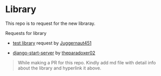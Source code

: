 # Library
This repo is to request for the new libraray.


Requests for library
  - [test library](https://github.com/GNDG/library/blob/master/detail/libraryDetali.md) request by [Juggernaut451](https://github.com/juggernaut451)

  - [django-start-server](https://github.com/theparadoxer02/library/blob/master/shell-scripts/README.md) by [theparadoxer02](https://github.com/theparadoxer02)

> While making a PR for this repo. Kindly
> add md file with detail info about the
> library and hyperlink it above.
